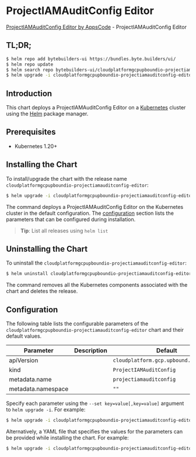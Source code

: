 # ProjectIAMAuditConfig Editor

[ProjectIAMAuditConfig Editor by AppsCode](https://byte.builders) - ProjectIAMAuditConfig Editor

## TL;DR;

```bash
$ helm repo add bytebuilders-ui https://bundles.byte.builders/ui/
$ helm repo update
$ helm search repo bytebuilders-ui/cloudplatformgcpupboundio-projectiamauditconfig-editor --version=v0.4.18
$ helm upgrade -i cloudplatformgcpupboundio-projectiamauditconfig-editor bytebuilders-ui/cloudplatformgcpupboundio-projectiamauditconfig-editor -n default --create-namespace --version=v0.4.18
```

## Introduction

This chart deploys a ProjectIAMAuditConfig Editor on a [Kubernetes](http://kubernetes.io) cluster using the [Helm](https://helm.sh) package manager.

## Prerequisites

- Kubernetes 1.20+

## Installing the Chart

To install/upgrade the chart with the release name `cloudplatformgcpupboundio-projectiamauditconfig-editor`:

```bash
$ helm upgrade -i cloudplatformgcpupboundio-projectiamauditconfig-editor bytebuilders-ui/cloudplatformgcpupboundio-projectiamauditconfig-editor -n default --create-namespace --version=v0.4.18
```

The command deploys a ProjectIAMAuditConfig Editor on the Kubernetes cluster in the default configuration. The [configuration](#configuration) section lists the parameters that can be configured during installation.

> **Tip**: List all releases using `helm list`

## Uninstalling the Chart

To uninstall the `cloudplatformgcpupboundio-projectiamauditconfig-editor`:

```bash
$ helm uninstall cloudplatformgcpupboundio-projectiamauditconfig-editor -n default
```

The command removes all the Kubernetes components associated with the chart and deletes the release.

## Configuration

The following table lists the configurable parameters of the `cloudplatformgcpupboundio-projectiamauditconfig-editor` chart and their default values.

|     Parameter      | Description |                      Default                      |
|--------------------|-------------|---------------------------------------------------|
| apiVersion         |             | <code>cloudplatform.gcp.upbound.io/v1beta1</code> |
| kind               |             | <code>ProjectIAMAuditConfig</code>                |
| metadata.name      |             | <code>projectiamauditconfig</code>                |
| metadata.namespace |             | <code>""</code>                                   |


Specify each parameter using the `--set key=value[,key=value]` argument to `helm upgrade -i`. For example:

```bash
$ helm upgrade -i cloudplatformgcpupboundio-projectiamauditconfig-editor bytebuilders-ui/cloudplatformgcpupboundio-projectiamauditconfig-editor -n default --create-namespace --version=v0.4.18 --set apiVersion=cloudplatform.gcp.upbound.io/v1beta1
```

Alternatively, a YAML file that specifies the values for the parameters can be provided while
installing the chart. For example:

```bash
$ helm upgrade -i cloudplatformgcpupboundio-projectiamauditconfig-editor bytebuilders-ui/cloudplatformgcpupboundio-projectiamauditconfig-editor -n default --create-namespace --version=v0.4.18 --values values.yaml
```

